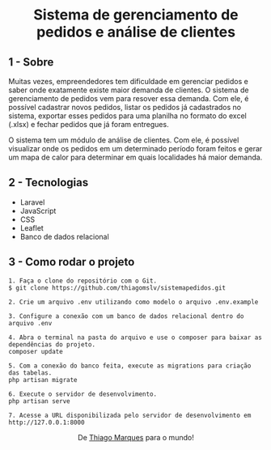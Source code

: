 <h1 align=center>Sistema de gerenciamento de pedidos e análise de clientes</h1>

## 1 - Sobre

Muitas vezes, empreendedores tem dificuldade em gerenciar pedidos e saber onde exatamente existe maior demanda de clientes. O sistema de gerenciamento de pedidos vem para resover essa demanda. Com ele, é possível cadastrar novos pedidos, listar os pedidos já cadastrados no sistema, exportar esses pedidos para uma planilha no formato do excel (.xlsx) e fechar pedidos que já foram entregues.

O sistema tem um módulo de análise de clientes. Com ele, é possível visualizar onde os pedidos em um determinado período foram feitos e gerar um mapa de calor para determinar em quais localidades há maior demanda.

## 2 - Tecnologias

- Laravel
- JavaScript
- CSS
- Leaflet
- Banco de dados relacional

## 3 - Como rodar o projeto

```
1. Faça o clone do repositório com o Git.
$ git clone https://github.com/thiagomslv/sistemapedidos.git

2. Crie um arquivo .env utilizando como modelo o arquivo .env.example

3. Configure a conexão com um banco de dados relacional dentro do arquivo .env

4. Abra o terminal na pasta do arquivo e use o composer para baixar as dependências do projeto.
composer update

5. Com a conexão do banco feita, execute as migrations para criação das tabelas.
php artisan migrate

6. Execute o servidor de desenvolvimento.
php artisan serve

7. Acesse a URL disponibilizada pelo servidor de desenvolvimento em http://127.0.0.1:8000
```

<p align="center">De <a href="https://www.linkedin.com/in/thiagomslv/">Thiago Marques</a> para o mundo!</p>
